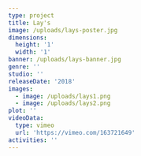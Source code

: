 ```yaml
---
type: project
title: Lay's
image: /uploads/lays-poster.jpg
dimensions:
  height: '1'
  width: '1'
banner: /uploads/lays-banner.jpg
genre: ''
studio: ''
releaseDate: '2018'
images:
  - image: /uploads/lays1.png
  - image: /uploads/lays2.png
plot: ''
videoData:
  type: vimeo
  url: 'https://vimeo.com/163721649'
activities: ''
---
```


